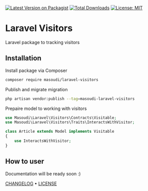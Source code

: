 [![Latest Version on Packagist](https://img.shields.io/packagist/v/masoudi/laravel-visitors.svg?style=flat)](https://packagist.org/packages/masoudi/laravel-visitors)
[![Total Downloads](https://img.shields.io/packagist/dt/masoudi/laravel-visitors.svg?style=flat)](https://packagist.org/packages/masoudi/laravel-visitors)
[![License: MIT](https://img.shields.io/badge/License-MIT-blue.svg?style=flat)](https://opensource.org/licenses/MIT)

Laravel Visitors
========================
Laravel package to tracking visitors

## Installation

Install package via Composer
```bash
composer require masoudi/laravel-visitors
```

Publish and migrate migration
```bash
php artisan vendor:publish --tag=masoudi-laravel-visitors
```

Prepaire model to working with visitors
```php
use Masoudi\Laravel\Visitors\Contracts\Visitable;
use Masoudi\Laravel\Visitors\Traits\InteractsWithVisitor;

class Article extends Model implements Visitable
{
    use InteractsWithVisitor;
}
```

## How to user
Documentation will be ready soon :)

[CHANGELOG](CHANGELOG.md) • [LICENSE](LICENSE.md)
